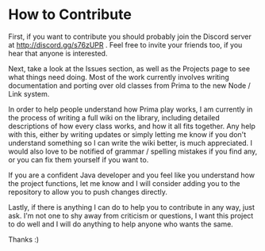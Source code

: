 # How to Contribute

First, if you want to contribute you should probably join the Discord server at http://discord.gg/s76zUPR . Feel free to invite your friends too, if you hear that anyone is interested.

Next, take a look at the Issues section, as well as the Projects page to see what things need doing. Most of the work currently involves writing documentation and porting over old classes from Prima to the new Node / Link system.

In order to help people understand how Prima play works, I am currently in the process of writing a full wiki on the library, including detailed descriptions of how every class works, and how it all fits together. Any help with this, either by writing updates or simply letting me know if you don't understand something so I can write the wiki better, is much appreciated. I would also love to be notified of grammar / spelling mistakes if you find any, or you can fix them yourself if you want to.

If you are a confident Java developer and you feel like you understand how the project functions, let me know and I will consider adding you to the repository to allow you to push changes directly.

Lastly, if there is anything I can do to help you to contribute in any way, just ask. I'm not one to shy away from criticism or questions, I want this project to do well and I will do anything to help anyone who wants the same.

Thanks :)
